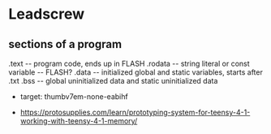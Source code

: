 # Leadscrew

## sections of a program

.text -- program code, ends up in FLASH
.rodata -- string literal or const variable -- FLASH?
.data -- initialized global and static variables, starts after .txt
.bss -- global uninitialized data and static uninitialized data



- target: thumbv7em-none-eabihf

- https://protosupplies.com/learn/prototyping-system-for-teensy-4-1-working-with-teensy-4-1-memory/




